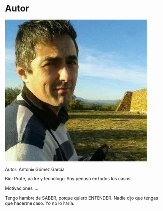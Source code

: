 # Autor


![Foto de perfil](img/perfil.jpg)

Autor:  Antonio Gómez García

Bio: Profe, padre y tecnólogo. Soy penoso en todos los casos.

Motivaciones: ...

Tengo hambre de SABER, porque quiero ENTENDER. Nadie dijo que tengas que hacerme caso. Yo no lo haría.
